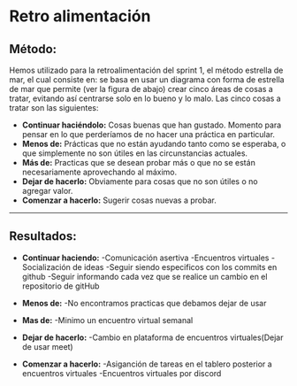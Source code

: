 # **Retro alimentación**

## Método:

Hemos utilizado para la retroalimentación del sprint 1, el método estrella de mar, el cual consiste en: se basa en usar un diagrama con forma de estrella de mar que permite (ver la figura de abajo) crear cinco áreas de cosas a tratar, evitando así centrarse solo en lo bueno y lo malo.
Las cinco cosas a tratar son las siguientes:

- **Continuar haciéndolo:** Cosas buenas que han gustado. Momento para pensar en lo que perderíamos de no hacer una práctica en particular.
- **Menos de:** Prácticas que no están ayudando tanto como se esperaba, o que simplemente no son útiles en las circunstancias actuales.
- **Más de:** Practicas que se desean probar más o que no se están necesariamente aprovechando al máximo.
- **Dejar de hacerlo:** Obviamente para cosas que no son útiles o no agregar valor.
- **Comenzar a hacerlo:** Sugerir cosas nuevas a probar.

---
## **Resultados:**

- **Continuar haciendo:**
	-Comunicación asertiva
	-Encuentros virtuales
	-Socialización de ideas
	-Seguir siendo especificos con los commits en github
	-Seguir informando cada vez que se realice un cambio en el repositorio de gitHub

- **Menos de:**
	-No encontramos practicas que debamos dejar de usar

- **Mas de:**
    -Minimo un encuentro virtual semanal

- **Dejar de hacerlo:**
    -Cambio en plataforma de encuentros virtuales(Dejar de usar meet)

- **Comenzar a hacerlo:**
	-Asiganción de tareas en el tablero posterior a encuentros virtuales
	-Encuentros virtuales por discord

